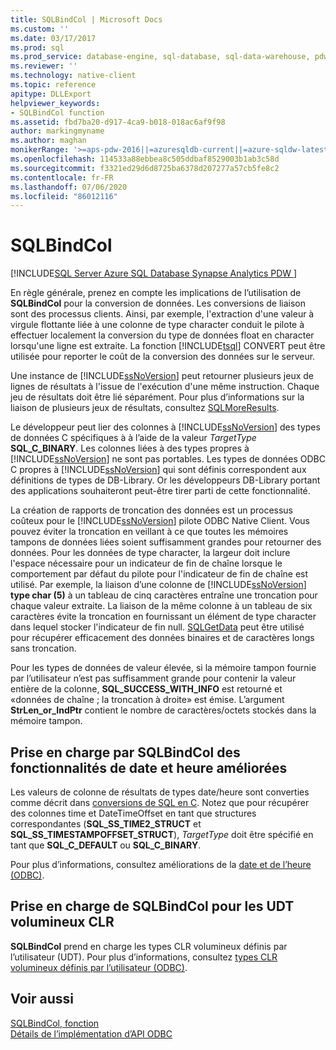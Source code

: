 ```yaml
---
title: SQLBindCol | Microsoft Docs
ms.custom: ''
ms.date: 03/17/2017
ms.prod: sql
ms.prod_service: database-engine, sql-database, sql-data-warehouse, pdw
ms.reviewer: ''
ms.technology: native-client
ms.topic: reference
apitype: DLLExport
helpviewer_keywords:
- SQLBindCol function
ms.assetid: fbd7ba20-d917-4ca9-b018-018ac6af9f98
author: markingmyname
ms.author: maghan
monikerRange: '>=aps-pdw-2016||=azuresqldb-current||=azure-sqldw-latest||>=sql-server-2016||=sqlallproducts-allversions||>=sql-server-linux-2017||=azuresqldb-mi-current'
ms.openlocfilehash: 114533a88ebbea8c505ddbaf8529003b1ab3c58d
ms.sourcegitcommit: f3321ed29d6d8725ba6378d207277a57cb5fe8c2
ms.contentlocale: fr-FR
ms.lasthandoff: 07/06/2020
ms.locfileid: "86012116"
---
```

# <a name="sqlbindcol"></a>SQLBindCol
[!INCLUDE[SQL Server Azure SQL Database Synapse Analytics PDW ](../../includes/applies-to-version/sql-asdb-asdbmi-asa-pdw.md)]

  En règle générale, prenez en compte les implications de l’utilisation de **SQLBindCol** pour la conversion de données. Les conversions de liaison sont des processus clients. Ainsi, par exemple, l'extraction d'une valeur à virgule flottante liée à une colonne de type character conduit le pilote à effectuer localement la conversion du type de données float en character lorsqu'une ligne est extraite. La fonction [!INCLUDE[tsql](../../includes/tsql-md.md)] CONVERT peut être utilisée pour reporter le coût de la conversion des données sur le serveur.  
  
 Une instance de [!INCLUDE[ssNoVersion](../../includes/ssnoversion-md.md)] peut retourner plusieurs jeux de lignes de résultats à l'issue de l'exécution d'une même instruction. Chaque jeu de résultats doit être lié séparément. Pour plus d’informations sur la liaison de plusieurs jeux de résultats, consultez [SQLMoreResults](../../relational-databases/native-client-odbc-api/sqlmoreresults.md).  
  
 Le développeur peut lier des colonnes à [!INCLUDE[ssNoVersion](../../includes/ssnoversion-md.md)] des types de données C spécifiques à à l’aide de la valeur *TargetType* **SQL_C_BINARY**. Les colonnes liées à des types propres à [!INCLUDE[ssNoVersion](../../includes/ssnoversion-md.md)] ne sont pas portables. Les types de données ODBC C propres à [!INCLUDE[ssNoVersion](../../includes/ssnoversion-md.md)] qui sont définis correspondent aux définitions de types de DB-Library. Or les développeurs DB-Library portant des applications souhaiteront peut-être tirer parti de cette fonctionnalité.  
  
 La création de rapports de troncation des données est un processus coûteux pour le [!INCLUDE[ssNoVersion](../../includes/ssnoversion-md.md)] pilote ODBC Native Client. Vous pouvez éviter la troncation en veillant à ce que toutes les mémoires tampons de données liées soient suffisamment grandes pour retourner des données. Pour les données de type character, la largeur doit inclure l'espace nécessaire pour un indicateur de fin de chaîne lorsque le comportement par défaut du pilote pour l'indicateur de fin de chaîne est utilisé. Par exemple, la liaison d’une colonne de [!INCLUDE[ssNoVersion](../../includes/ssnoversion-md.md)] **type char (5)** à un tableau de cinq caractères entraîne une troncation pour chaque valeur extraite. La liaison de la même colonne à un tableau de six caractères évite la troncation en fournissant un élément de type character dans lequel stocker l'indicateur de fin null. [SQLGetData](../../relational-databases/native-client-odbc-api/sqlgetdata.md) peut être utilisé pour récupérer efficacement des données binaires et de caractères longs sans troncation.  
  
 Pour les types de données de valeur élevée, si la mémoire tampon fournie par l’utilisateur n’est pas suffisamment grande pour contenir la valeur entière de la colonne, **SQL_SUCCESS_WITH_INFO** est retourné et «données de chaîne ; la troncation à droite» est émise. L’argument **StrLen_or_IndPtr** contient le nombre de caractères/octets stockés dans la mémoire tampon.  
  
## <a name="sqlbindcol-support-for-enhanced-date-and-time-features"></a>Prise en charge par SQLBindCol des fonctionnalités de date et heure améliorées  
 Les valeurs de colonne de résultats de types date/heure sont converties comme décrit dans [conversions de SQL en C](../../relational-databases/native-client-odbc-date-time/datetime-data-type-conversions-from-sql-to-c.md). Notez que pour récupérer des colonnes time et DateTimeOffset en tant que structures correspondantes (**SQL_SS_TIME2_STRUCT** et **SQL_SS_TIMESTAMPOFFSET_STRUCT**), *TargetType* doit être spécifié en tant que **SQL_C_DEFAULT** ou **SQL_C_BINARY**.  
  
 Pour plus d’informations, consultez améliorations de la [date et de l’heure &#40;ODBC&#41;](../../relational-databases/native-client-odbc-date-time/date-and-time-improvements-odbc.md).  
  
## <a name="sqlbindcol-support-for-large-clr-udts"></a>Prise en charge de SQLBindCol pour les UDT volumineux CLR  
 **SQLBindCol** prend en charge les types CLR volumineux définis par l’utilisateur (UDT). Pour plus d’informations, consultez [types CLR volumineux définis par l’utilisateur &#40;ODBC&#41;](../../relational-databases/native-client/odbc/large-clr-user-defined-types-odbc.md).  
  
## <a name="see-also"></a>Voir aussi  
 [SQLBindCol, fonction](https://go.microsoft.com/fwlink/?LinkId=59327)   
 [Détails de l’implémentation d’API ODBC](../../relational-databases/native-client-odbc-api/odbc-api-implementation-details.md)  
  
  
